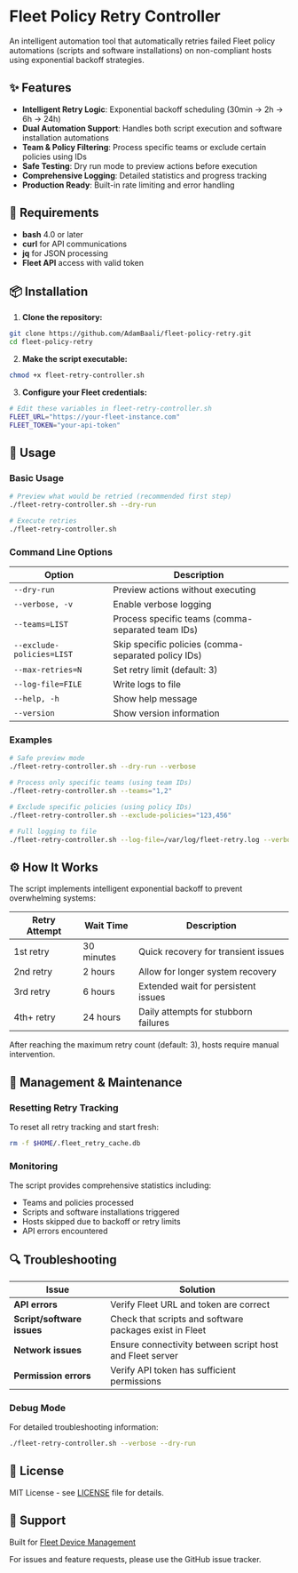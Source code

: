 # Fleet Policy Retry Controller

An intelligent automation tool that automatically retries failed Fleet policy automations (scripts and software installations) on non-compliant hosts using exponential backoff strategies.

## ✨ Features

- **Intelligent Retry Logic**: Exponential backoff scheduling (30min → 2h → 6h → 24h)
- **Dual Automation Support**: Handles both script execution and software installation automations  
- **Team & Policy Filtering**: Process specific teams or exclude certain policies using IDs
- **Safe Testing**: Dry run mode to preview actions before execution
- **Comprehensive Logging**: Detailed statistics and progress tracking
- **Production Ready**: Built-in rate limiting and error handling

## 🔧 Requirements

- **bash** 4.0 or later
- **curl** for API communications
- **jq** for JSON processing
- **Fleet API** access with valid token

## 📦 Installation

1. **Clone the repository:**
```bash
git clone https://github.com/AdamBaali/fleet-policy-retry.git
cd fleet-policy-retry
```

2. **Make the script executable:**
```bash
chmod +x fleet-retry-controller.sh
```

3. **Configure your Fleet credentials:**
```bash
# Edit these variables in fleet-retry-controller.sh
FLEET_URL="https://your-fleet-instance.com"
FLEET_TOKEN="your-api-token"
```

## 🚀 Usage

### Basic Usage

```bash
# Preview what would be retried (recommended first step)
./fleet-retry-controller.sh --dry-run

# Execute retries
./fleet-retry-controller.sh
```

### Command Line Options

| Option | Description |
|--------|-------------|
| `--dry-run` | Preview actions without executing |
| `--verbose, -v` | Enable verbose logging |
| `--teams=LIST` | Process specific teams (comma-separated team IDs) |
| `--exclude-policies=LIST` | Skip specific policies (comma-separated policy IDs) |
| `--max-retries=N` | Set retry limit (default: 3) |
| `--log-file=FILE` | Write logs to file |
| `--help, -h` | Show help message |
| `--version` | Show version information |

### Examples

```bash
# Safe preview mode
./fleet-retry-controller.sh --dry-run --verbose

# Process only specific teams (using team IDs)
./fleet-retry-controller.sh --teams="1,2"

# Exclude specific policies (using policy IDs)
./fleet-retry-controller.sh --exclude-policies="123,456"

# Full logging to file
./fleet-retry-controller.sh --log-file=/var/log/fleet-retry.log --verbose
```

## ⚙️ How It Works

The script implements intelligent exponential backoff to prevent overwhelming systems:

| Retry Attempt | Wait Time | Description |
|---------------|-----------|-------------|
| 1st retry | 30 minutes | Quick recovery for transient issues |
| 2nd retry | 2 hours | Allow for longer system recovery |
| 3rd retry | 6 hours | Extended wait for persistent issues |
| 4th+ retry | 24 hours | Daily attempts for stubborn failures |

After reaching the maximum retry count (default: 3), hosts require manual intervention.

## 🔄 Management & Maintenance

### Resetting Retry Tracking

To reset all retry tracking and start fresh:
```bash
rm -f $HOME/.fleet_retry_cache.db
```

### Monitoring

The script provides comprehensive statistics including:
- Teams and policies processed
- Scripts and software installations triggered  
- Hosts skipped due to backoff or retry limits
- API errors encountered

## 🔍 Troubleshooting

| Issue | Solution |
|-------|----------|
| **API errors** | Verify Fleet URL and token are correct |
| **Script/software issues** | Check that scripts and software packages exist in Fleet |
| **Network issues** | Ensure connectivity between script host and Fleet server |
| **Permission errors** | Verify API token has sufficient permissions |

### Debug Mode

For detailed troubleshooting information:
```bash
./fleet-retry-controller.sh --verbose --dry-run
```

## 📝 License

MIT License - see [LICENSE](LICENSE) file for details.

## 🤝 Support

Built for [Fleet Device Management](https://fleetdm.com/)

For issues and feature requests, please use the GitHub issue tracker.
